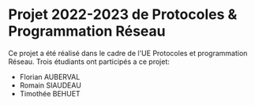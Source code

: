 # Projet 2022-2023 de Protocoles & Programmation Réseau

Ce projet a été réalisé dans le cadre de l'UE Protocoles et programmation Réseau.
Trois étudiants ont participés a ce projet:
- Florian AUBERVAL
- Romain SIAUDEAU
- Timothée BEHUET
